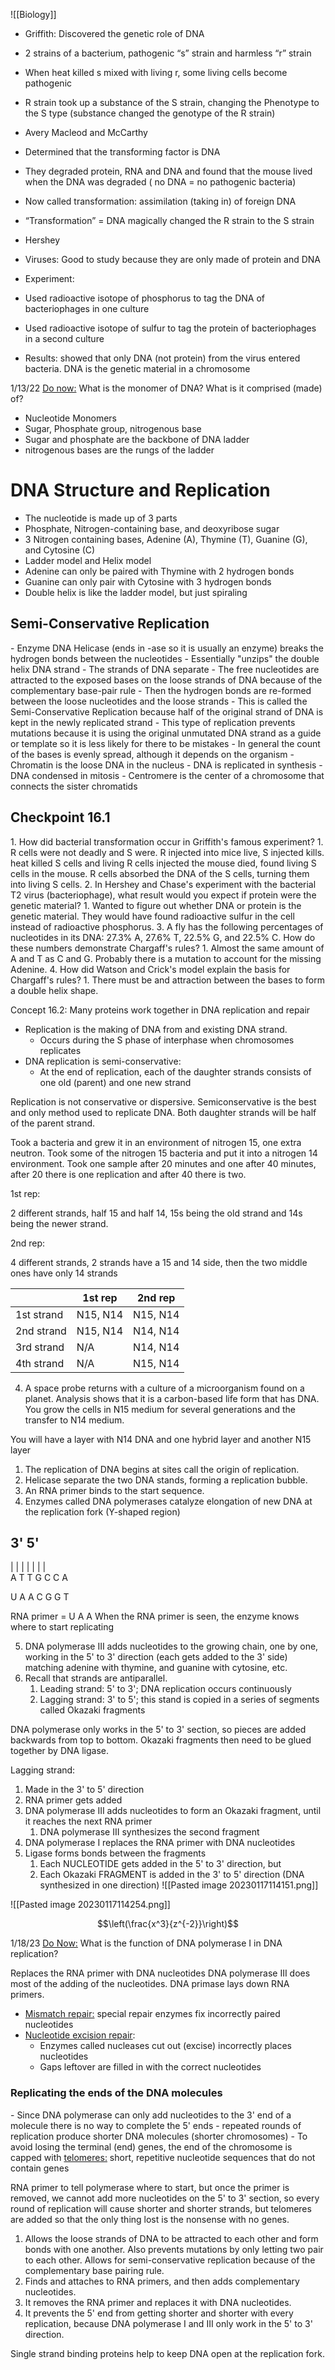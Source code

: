 ![[Biology]]

-   Griffith: Discovered the genetic role of DNA

-   2 strains of a bacterium, pathogenic “s” strain and harmless “r” strain
    
-   When heat killed s mixed with living r, some living cells become pathogenic
    
-   R strain took up a substance of the S strain, changing the Phenotype to the S type (substance changed the genotype of the R strain)



-   Avery Macleod and McCarthy
    
-   Determined that the transforming factor is DNA
    
-   They degraded protein, RNA and DNA and found that the mouse lived when the DNA was degraded ( no DNA = no pathogenic bacteria)
    
-   Now called transformation: assimilation (taking in) of foreign DNA
    
-   “Transformation” = DNA magically changed the R strain to the S strain
  
  

-   Hershey
    
-   Viruses: Good to study because they are only made of protein and DNA
    
-   Experiment:



-   Used radioactive isotope of phosphorus to tag the DNA of bacteriophages in one culture
    
-   Used radioactive isotope of sulfur to tag the protein of bacteriophages in a second culture



-   Results: showed that only DNA (not protein) from the virus entered bacteria. DNA is the genetic material in a chromosome


1/13/22
<u>Do now:</u> What is the monomer of DNA? What is it comprised (made) of?
- Nucleotide Monomers
- Sugar, Phosphate group, nitrogenous base
- Sugar and phosphate are the backbone of DNA ladder
- nitrogenous bases are the rungs of the ladder

<h1>DNA Structure and Replication</h1>

- The nucleotide is made up of 3 parts
- Phosphate, Nitrogen-containing base, and deoxyribose sugar
- 3 Nitrogen containing bases, Adenine (A), Thymine (T), Guanine (G), and Cytosine (C)
- Ladder model and Helix model
- Adenine can only be paired with Thymine with 2 hydrogen bonds
- Guanine can only pair with Cytosine with 3 hydrogen bonds
- Double helix is like the ladder model, but just spiraling


<h2>Semi-Conservative Replication</h2>
- Enzyme DNA Helicase (ends in -ase so it is usually an enzyme) breaks the hydrogen bonds between the nucleotides
- Essentially "unzips" the double helix DNA strand
- The strands of DNA separate
- The free nucleotides are attracted to the exposed bases on the loose strands of DNA because of the complementary base-pair rule
- Then the hydrogen bonds are re-formed between the loose nucleotides and the loose strands
- This is called the Semi-Conservative Replication because half of the original strand of DNA is kept in the newly replicated strand
- This type of replication prevents mutations because it is using the original unmutated DNA strand as a guide or template so it is less likely for there to be mistakes
- In general the count of the bases is evenly spread, although it depends on the organism
- Chromatin is the loose DNA in the nucleus
- DNA is replicated in synthesis
- DNA condensed in mitosis
- Centromere is the center of a chromosome that connects the sister chromatids


<h2>Checkpoint 16.1</h2>
1. How did bacterial transformation occur in Griffith's famous experiment?
	1. R cells were not deadly and S were. R injected into mice live, S injected kills. heat killed S cells and living R cells injected the mouse died, found living S cells in the mouse. R cells absorbed the DNA of the S cells, turning them into living S cells.
2. In Hershey and Chase's experiment with the bacterial T2 virus (bacteriophage), what result would you expect if protein were the genetic material?
	1. Wanted to figure out whether DNA or protein is the genetic material. They would have found radioactive sulfur in the cell instead of radioactive phosphorus.
3. A fly has the following percentages of nucleotides in its DNA: 27.3% A, 27.6% T, 22.5% G, and 22.5% C. How do these numbers demonstrate Chargaff's rules?
	1. Almost the same amount of A and T as C and G. Probably there is a mutation to account for the missing Adenine.
4. How did Watson and Crick's model explain the basis for Chargaff's rules?
	1. There must be and attraction between the bases to form a double helix shape.



Concept 16.2: Many proteins work together in DNA replication and repair

- Replication is the making of DNA from and existing DNA strand.
	- Occurs during the S phase of interphase when chromosomes replicates
- DNA replication is semi-conservative:
	- At the end of replication, each of the daughter strands consists of one old (parent) and one new strand


Replication is not conservative or dispersive. Semiconservative is the best and only method used to replicate DNA. Both daughter strands will be half of the parent strand. 

Took a bacteria and grew it in an environment of nitrogen 15, one extra neutron.
Took some of the nitrogen 15 bacteria and put it into a nitrogen 14 environment.
Took one sample after 20 minutes and one after 40 minutes, after 20 there is one replication and after 40 there is two.

1st rep:

2 different strands, half 15 and half 14, 15s being the old strand and 14s being the newer strand.

2nd rep:

4 different strands, 2 strands have a 15 and 14 side, then the two middle ones have only 14 strands

|            | 1st rep | 2nd rep |
| ---------- | ------- | ------- |
| 1st strand | N15, N14  | N15, N14  |
| 2nd strand | N15, N14  | N14, N14  |
| 3rd strand | N/A     | N14, N14  |
| 4th strand | N/A     | N15, N14  |

4. A space probe returns with a culture of a microorganism found on a planet. Analysis shows that it is a carbon-based life form that has DNA. You grow the cells in N15 medium for several generations and the transfer to N14 medium. 

You will have a layer with N14 DNA and one hybrid layer and another N15 layer


1. The replication of DNA begins at sites call the origin of replication.
2. Helicase separate the two DNA stands, forming a replication bubble.
3. An RNA primer binds to the start sequence.
4. Enzymes called DNA polymerases catalyze elongation of new DNA at the replication fork (Y-shaped region)



3'                                                                                                          5'
--------------------------------------
|                         |                          |                      |                       |                     |                  |                       
A                       T                         T                    G                     C                   C                A

U                       A                         A                    C                    G                    G                T

RNA primer = U A A
When the RNA primer is seen, the enzyme knows where to start replicating



5. DNA polymerase III adds nucleotides to the growing chain, one by one, working in the 5' to 3' direction (each gets added to the 3' side) matching adenine with thymine, and guanine with cytosine, etc.
6. Recall that strands are antiparallel.
	1. Leading strand: 5' to 3'; DNA replication occurs continuously
	2. Lagging strand: 3' to 5'; this stand is copied in a series of segments called Okazaki fragments



DNA polymerase only works in the 5' to 3' section, so pieces are added backwards from top to bottom. Okazaki fragments then need to be glued together by DNA ligase.

Lagging strand:
1. Made in the 3' to 5' direction
2. RNA primer gets added
3. DNA polymerase III adds nucleotides to form an Okazaki fragment, until it reaches the next RNA primer
	1. DNA polymerase III synthesizes the second fragment
4. DNA polymerase I replaces the RNA primer with DNA nucleotides
5. Ligase forms bonds between the fragments
	1. Each NUCLEOTIDE gets added in the 5' to 3' direction, but
	2. Each Okazaki FRAGMENT is added in the 3' to 5' direction (DNA synthesized in one direction)
![[Pasted image 20230117114151.png]]


![[Pasted image 20230117114254.png]]




$$\left(\frac{x^3}{z^{-2}}\right)$$

1/18/23
<u>Do Now:</u> What is the function of DNA polymerase I in DNA replication?

Replaces the RNA primer with DNA nucleotides
DNA polymerase III does most of the adding of the nucleotides. DNA primase lays down RNA primers.

- <u>Mismatch repair:</u> special repair enzymes fix incorrectly paired nucleotides
- <u>Nucleotide excision repair</u>:
	- Enzymes called nucleases cut out (excise) incorrectly places nucleotides
	- Gaps leftover are filled in with the correct nucleotides


<h3>Replicating the ends of the DNA molecules</h3>
- Since DNA polymerase can only add nucleotides to the 3' end of a molecule there is no way to complete the 5' ends
	- repeated rounds of replication produce shorter DNA molecules (shorter chromosomes)
- To avoid losing the terminal (end) genes, the end of the chromosome is capped with <u>telomeres:</u> short, repetitive nucleotide sequences that do not contain genes

RNA primer to tell polymerase where to start, but once the primer is removed, we cannot add more nucleotides on the 5' to 3' section, so every round of replication will cause shorter and shorter strands, but telomeres are added so that the only thing lost is the nonsense with no genes.

1. Allows the loose strands of DNA to be attracted to each other and form bonds with one another. Also prevents mutations by only letting two pair to each other. Allows for semi-conservative replication because of the complementary base pairing rule.
2. Finds and attaches to RNA primers, and then adds complementary nucleotides.
3. It removes the RNA primer and replaces it with DNA nucleotides.
4. It prevents the 5' end from getting shorter and shorter with every replication, because DNA polymerase I and III only work in the 5' to 3' direction.


Single strand binding proteins help to keep DNA open at the replication fork.
